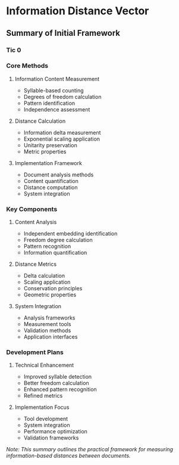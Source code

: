 # Information Distance Vector
## Summary of Initial Framework
### Tic 0

### Core Methods

1. Information Content Measurement
   - Syllable-based counting
   - Degrees of freedom calculation
   - Pattern identification
   - Independence assessment

2. Distance Calculation
   - Information delta measurement
   - Exponential scaling application
   - Unitarity preservation
   - Metric properties

3. Implementation Framework
   - Document analysis methods
   - Content quantification
   - Distance computation
   - System integration

### Key Components

1. Content Analysis
   - Independent embedding identification
   - Freedom degree calculation
   - Pattern recognition
   - Information quantification

2. Distance Metrics
   - Delta calculation
   - Scaling application
   - Conservation principles
   - Geometric properties

3. System Integration
   - Analysis frameworks
   - Measurement tools
   - Validation methods
   - Application interfaces

### Development Plans

1. Technical Enhancement
   - Improved syllable detection
   - Better freedom calculation
   - Enhanced pattern recognition
   - Refined metrics

2. Implementation Focus
   - Tool development
   - System integration
   - Performance optimization
   - Validation frameworks

*Note: This summary outlines the practical framework for measuring information-based distances between documents.*